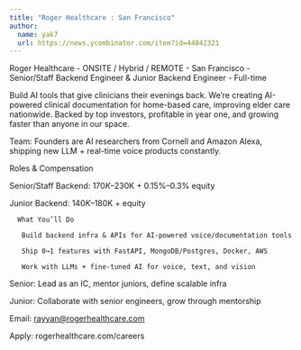 ```yaml
---
title: "Roger Healthcare : San Francisco"
author:
  name: yak7
  url: https://news.ycombinator.com/item?id=44842321
---
```

Roger Healthcare - ONSITE &#x2F; Hybrid &#x2F; REMOTE - San Francisco - Senior&#x2F;Staff Backend Engineer &amp; Junior Backend Engineer - Full-time

Build AI tools that give clinicians their evenings back. We’re creating AI-powered clinical documentation for home-based care, improving elder care nationwide. Backed by top investors, profitable in year one, and growing faster than anyone in our space.

Team: Founders are AI researchers from Cornell and Amazon Alexa, shipping new LLM + real-time voice products constantly.

Roles &amp; Compensation

Senior&#x2F;Staff Backend: $170K–$230K + 0.15%–0.3% equity

Junior Backend: $140K–$180K + equity

<pre><code>  What You’ll Do

   Build backend infra &amp; APIs for AI-powered voice&#x2F;documentation tools

   Ship 0→1 features with FastAPI, MongoDB&#x2F;Postgres, Docker, AWS

   Work with LLMs + fine-tuned AI for voice, text, and vision
</code></pre>
Senior: Lead as an IC, mentor juniors, define scalable infra

Junior: Collaborate with senior engineers, grow through mentorship

Email: rayyan@rogerhealthcare.com

Apply: rogerhealthcare.com&#x2F;careers
<JobApplication />
